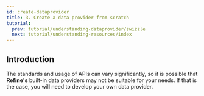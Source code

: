 ```yaml
---
id: create-dataprovider
title: 3. Create a data provider from scratch
tutorial:
  prev: tutorial/understanding-dataprovider/swizzle
  next: tutorial/understanding-resources/index
---
```


## Introduction

The standards and usage of APIs can vary significantly, so it is possible that **Refine's** built-in data providers may not be suitable for your needs. If that is the case, you will need to develop your own data provider.

